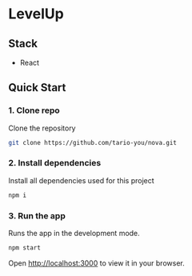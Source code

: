 # LevelUp

## Stack
- React

## Quick Start

### 1. Clone repo

Clone the repository
```bash
git clone https://github.com/tario-you/nova.git
```

### 2. Install dependencies

Install all dependencies used for this project
```bash
npm i
```

### 3. Run the app

Runs the app in the development mode.
```bash
npm start
```
Open [http://localhost:3000](http://localhost:3000) to view it in your browser.
